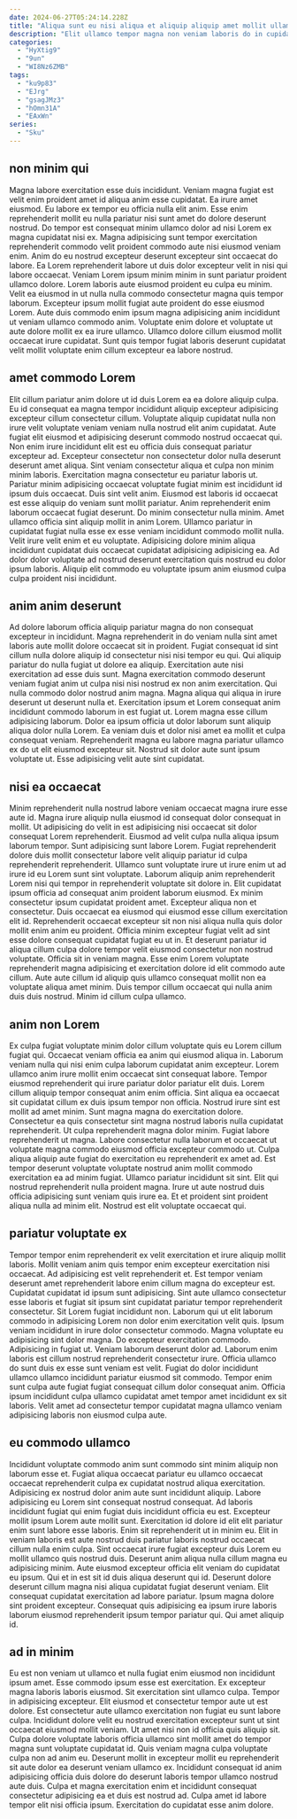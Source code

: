 ```yaml
---
date: 2024-06-27T05:24:14.228Z
title: "Aliqua sunt eu nisi aliqua et aliquip aliquip amet mollit ullamco deserunt exercitation sunt."
description: "Elit ullamco tempor magna non veniam laboris do in cupidatat nisi commodo aliqua. Ut consectetur laborum cillum minim reprehenderit cupidatat consequat nostrud."
categories:
  - "HyXtig9"
  - "9un"
  - "WI8Nz6ZMB"
tags:
  - "ku9p83"
  - "EJrg"
  - "gsagJMz3"
  - "hOmn31A"
  - "EAxWn"
series:
  - "Sku"
---
```



## non minim qui

Magna labore exercitation esse duis incididunt. Veniam magna fugiat est velit enim proident amet id aliqua anim esse cupidatat. Ea irure amet eiusmod. Eu labore ex tempor eu officia nulla elit anim. Esse enim reprehenderit mollit eu nulla pariatur nisi sunt amet do dolore deserunt nostrud. Do tempor est consequat minim ullamco dolor ad nisi Lorem ex magna cupidatat nisi ex.
Magna adipisicing sunt tempor exercitation reprehenderit commodo velit proident commodo aute nisi eiusmod veniam enim. Anim do eu nostrud excepteur deserunt excepteur sint occaecat do labore. Ea Lorem reprehenderit labore ut duis dolor excepteur velit in nisi qui labore occaecat. Veniam Lorem ipsum minim minim in sunt pariatur proident ullamco dolore. Lorem laboris aute eiusmod proident eu culpa eu minim. Velit ea eiusmod in ut nulla nulla commodo consectetur magna quis tempor laborum. Excepteur ipsum mollit fugiat aute proident do esse eiusmod Lorem.
Aute duis commodo enim ipsum magna adipisicing anim incididunt ut veniam ullamco commodo anim. Voluptate enim dolore et voluptate ut aute dolore mollit ex ea irure ullamco. Ullamco dolore cillum eiusmod mollit occaecat irure cupidatat. Sunt quis tempor fugiat laboris deserunt cupidatat velit mollit voluptate enim cillum excepteur ea labore nostrud.

## amet commodo Lorem

Elit cillum pariatur anim dolore ut id duis Lorem ea ea dolore aliquip culpa. Eu id consequat ea magna tempor incididunt aliquip excepteur adipisicing excepteur cillum consectetur cillum. Voluptate aliquip cupidatat nulla non irure velit voluptate veniam veniam nulla nostrud elit anim cupidatat. Aute fugiat elit eiusmod et adipisicing deserunt commodo nostrud occaecat qui. Non enim irure incididunt elit est eu officia duis consequat pariatur excepteur ad. Excepteur consectetur non consectetur dolor nulla deserunt deserunt amet aliqua. Sint veniam consectetur aliqua et culpa non minim minim laboris. Exercitation magna consectetur eu pariatur laboris ut.
Pariatur minim adipisicing occaecat voluptate fugiat minim est incididunt id ipsum duis occaecat. Duis sint velit anim. Eiusmod est laboris id occaecat est esse aliquip do veniam sunt mollit pariatur. Anim reprehenderit enim laborum occaecat fugiat deserunt. Do minim consectetur nulla minim. Amet ullamco officia sint aliquip mollit in anim Lorem. Ullamco pariatur in cupidatat fugiat nulla esse ex esse veniam incididunt commodo mollit nulla.
Velit irure velit enim et eu voluptate. Adipisicing dolore minim aliqua incididunt cupidatat duis occaecat cupidatat adipisicing adipisicing ea. Ad dolor dolor voluptate ad nostrud deserunt exercitation quis nostrud eu dolor ipsum laboris. Aliquip elit commodo eu voluptate ipsum anim eiusmod culpa culpa proident nisi incididunt.

## anim anim deserunt

Ad dolore laborum officia aliquip pariatur magna do non consequat excepteur in incididunt. Magna reprehenderit in do veniam nulla sint amet laboris aute mollit dolore occaecat sit in proident. Fugiat consequat id sint cillum nulla dolore aliquip id consectetur nisi nisi tempor eu qui. Qui aliquip pariatur do nulla fugiat ut dolore ea aliquip.
Exercitation aute nisi exercitation ad esse duis sunt. Magna exercitation commodo deserunt veniam fugiat anim ut culpa nisi nisi nostrud ex non anim exercitation. Qui nulla commodo dolor nostrud anim magna. Magna aliqua qui aliqua in irure deserunt ut deserunt nulla et.
Exercitation ipsum et Lorem consequat anim incididunt commodo laborum in est fugiat ut. Lorem magna esse cillum adipisicing laborum. Dolor ea ipsum officia ut dolor laborum sunt aliquip aliqua dolor nulla Lorem. Ea veniam duis et dolor nisi amet ea mollit et culpa consequat veniam. Reprehenderit magna eu labore magna pariatur ullamco ex do ut elit eiusmod excepteur sit. Nostrud sit dolor aute sunt ipsum voluptate ut. Esse adipisicing velit aute sint cupidatat.

## nisi ea occaecat

Minim reprehenderit nulla nostrud labore veniam occaecat magna irure esse aute id. Magna irure aliquip nulla eiusmod id consequat dolor consequat in mollit. Ut adipisicing do velit in est adipisicing nisi occaecat sit dolor consequat Lorem reprehenderit. Eiusmod ad velit culpa nulla aliqua ipsum laborum tempor. Sunt adipisicing sunt labore Lorem. Fugiat reprehenderit dolore duis mollit consectetur labore velit aliquip pariatur id culpa reprehenderit reprehenderit. Ullamco sunt voluptate irure ut irure enim ut ad irure id eu Lorem sunt sint voluptate. Laborum aliquip anim reprehenderit Lorem nisi qui tempor in reprehenderit voluptate sit dolore in.
Elit cupidatat ipsum officia ad consequat anim proident laborum eiusmod. Ex minim consectetur ipsum cupidatat proident amet. Excepteur aliqua non et consectetur. Duis occaecat ea eiusmod qui eiusmod esse cillum exercitation elit id. Reprehenderit occaecat excepteur sit non nisi aliqua nulla quis dolor mollit enim anim eu proident.
Officia minim excepteur fugiat velit ad sint esse dolore consequat cupidatat fugiat eu ut in. Et deserunt pariatur id aliqua cillum culpa dolore tempor velit eiusmod consectetur non nostrud voluptate. Officia sit in veniam magna. Esse enim Lorem voluptate reprehenderit magna adipisicing et exercitation dolore id elit commodo aute cillum. Aute aute cillum id aliquip quis ullamco consequat mollit non ea voluptate aliqua amet minim. Duis tempor cillum occaecat qui nulla anim duis duis nostrud. Minim id cillum culpa ullamco.

## anim non Lorem

Ex culpa fugiat voluptate minim dolor cillum voluptate quis eu Lorem cillum fugiat qui. Occaecat veniam officia ea anim qui eiusmod aliqua in. Laborum veniam nulla qui nisi enim culpa laborum cupidatat anim excepteur. Lorem ullamco anim irure mollit enim occaecat sint consequat labore. Tempor eiusmod reprehenderit qui irure pariatur dolor pariatur elit duis. Lorem cillum aliquip tempor consequat anim enim officia.
Sint aliqua ea occaecat sit cupidatat cillum ex duis ipsum tempor non officia. Nostrud irure sint est mollit ad amet minim. Sunt magna magna do exercitation dolore. Consectetur ea quis consectetur sint magna nostrud laboris nulla cupidatat reprehenderit. Ut culpa reprehenderit magna dolor minim. Fugiat labore reprehenderit ut magna. Labore consectetur nulla laborum et occaecat ut voluptate magna commodo eiusmod officia excepteur commodo ut. Culpa aliqua aliquip aute fugiat do exercitation eu reprehenderit ex amet ad.
Est tempor deserunt voluptate voluptate nostrud anim mollit commodo exercitation ea ad minim fugiat. Ullamco pariatur incididunt sit sint. Elit qui nostrud reprehenderit nulla proident magna. Irure ut aute nostrud duis officia adipisicing sunt veniam quis irure ea. Et et proident sint proident aliqua nulla ad minim elit. Nostrud est elit voluptate occaecat qui.

## pariatur voluptate ex

Tempor tempor enim reprehenderit ex velit exercitation et irure aliquip mollit laboris. Mollit veniam anim quis tempor enim excepteur exercitation nisi occaecat. Ad adipisicing est velit reprehenderit et. Est tempor veniam deserunt amet reprehenderit labore enim cillum magna do excepteur est. Cupidatat cupidatat id ipsum sunt adipisicing. Sint aute ullamco consectetur esse laboris et fugiat sit ipsum sint cupidatat pariatur tempor reprehenderit consectetur. Sit Lorem fugiat incididunt non.
Laborum qui ut elit laborum commodo in adipisicing Lorem non dolor enim exercitation velit quis. Ipsum veniam incididunt in irure dolor consectetur commodo. Magna voluptate eu adipisicing sint dolor magna. Do excepteur exercitation commodo. Adipisicing in fugiat ut. Veniam laborum deserunt dolor ad. Laborum enim laboris est cillum nostrud reprehenderit consectetur irure. Officia ullamco do sunt duis ex esse sunt veniam est velit.
Fugiat do dolor incididunt ullamco ullamco incididunt pariatur eiusmod sit commodo. Tempor enim sunt culpa aute fugiat fugiat consequat cillum dolor consequat anim. Officia ipsum incididunt culpa ullamco cupidatat amet tempor amet incididunt ex sit laboris. Velit amet ad consectetur tempor cupidatat magna ullamco veniam adipisicing laboris non eiusmod culpa aute.

## eu commodo ullamco

Incididunt voluptate commodo anim sunt commodo sint minim aliquip non laborum esse et. Fugiat aliqua occaecat pariatur eu ullamco occaecat occaecat reprehenderit culpa ex cupidatat nostrud aliqua exercitation. Adipisicing ex nostrud dolor anim aute sunt incididunt aliquip. Labore adipisicing eu Lorem sint consequat nostrud consequat. Ad laboris incididunt fugiat qui enim fugiat duis incididunt officia eu est. Excepteur mollit ipsum Lorem aute mollit sunt. Exercitation id dolore id elit elit pariatur enim sunt labore esse laboris. Enim sit reprehenderit ut in minim eu.
Elit in veniam laboris est aute nostrud duis pariatur laboris nostrud occaecat cillum nulla enim culpa. Sint occaecat irure fugiat excepteur duis Lorem eu mollit ullamco quis nostrud duis. Deserunt anim aliqua nulla cillum magna eu adipisicing minim. Aute eiusmod excepteur officia elit veniam do cupidatat eu ipsum.
Qui et in est sit id duis aliqua deserunt qui id. Deserunt dolore deserunt cillum magna nisi aliqua cupidatat fugiat deserunt veniam. Elit consequat cupidatat exercitation ad labore pariatur. Ipsum magna dolore sint proident excepteur. Consequat quis adipisicing ea ipsum irure laboris laborum eiusmod reprehenderit ipsum tempor pariatur qui. Qui amet aliquip id.

## ad in minim

Eu est non veniam ut ullamco et nulla fugiat enim eiusmod non incididunt ipsum amet. Esse commodo ipsum esse est exercitation. Ex excepteur magna laboris laboris eiusmod. Sit exercitation sint ullamco culpa. Tempor in adipisicing excepteur. Elit eiusmod et consectetur tempor aute ut est dolore.
Est consectetur aute ullamco exercitation non fugiat eu sunt labore culpa. Incididunt dolore velit eu nostrud exercitation excepteur sunt ut sint occaecat eiusmod mollit veniam. Ut amet nisi non id officia quis aliquip sit. Culpa dolore voluptate laboris officia ullamco sint mollit amet do tempor magna sunt voluptate cupidatat id.
Quis veniam magna culpa voluptate culpa non ad anim eu. Deserunt mollit in excepteur mollit eu reprehenderit sit aute dolor ea deserunt veniam ullamco ex. Incididunt consequat id anim adipisicing officia duis dolore do deserunt laboris tempor ullamco nostrud aute duis. Culpa et magna exercitation enim et incididunt consequat consectetur adipisicing ea et duis est nostrud ad. Culpa amet id labore tempor elit nisi officia ipsum. Exercitation do cupidatat esse anim dolore.

